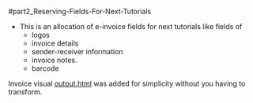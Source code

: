 #part2_Reserving-Fields-For-Next-Tutorials

* This is an allocation of e-invoice fields for next tutorials like fields of
  * logos 
  * invoice details
  * sender-receiver information
  * invoice notes. 
  * barcode
  

Invoice visual [output.html](output.html) was added for simplicity without you having to transform. 

